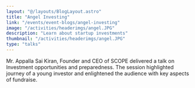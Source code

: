 ```yaml
---
layout: "@/layouts/BlogLayout.astro"
title: "Angel Investing"
link: "/events/event-blogs/angel-investing"
image: "/activities/headerimgs/angel.JPG"
description: "Learn about startup investments"
thumbnail: "/activities/headerimgs/angel.JPG"
type: "talks"
---
```

Mr. Appalla Sai Kiran, Founder and CEO of SCOPE delivered a talk on Investment opportunities and preparedness. The session highlighted journey of a young investor and enlightened the audience with key aspects of fundraise.